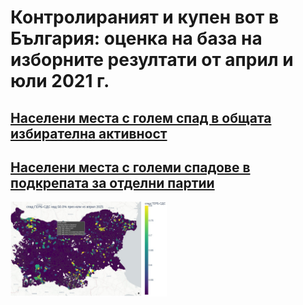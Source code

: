 
# Контролираният и купен вот в България: оценка на база на изборните резултати от април и юли 2021 г.


## [Населени места с голем спад в общата избирателна активност](./spadove.md)
<!-- сложи картинка -->

## [Населени места с големи спадове в подкрепата за отделни партии](./maps.md)
<a href='./maps.html'><img src='./../../assets/spad_gerb_map.png' width="250"></a>

<!--
## [Бедни/ромски махали](./mahali.md)
## [Населени места с много висока активност](./aktivnost.md)
## [Населени места с много висока подкрепа за ГЕРБ/ДПС](./feodalni.md)
-->

